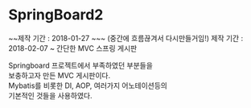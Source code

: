 # SpringBoard2
~~제작 기간 : 2018-01-27 ~~~ (중간에 흐름끊겨서 다시만들거임!)
제작 기간 : 2018-02-07 ~ 
간단한 MVC 스프링 게시판

Springboard 프로젝트에서 부족하였던 부분들을 <br>
보충하고자 만든 MVC 게시판이다.<br>
Mybatis를 비롯한 DI, AOP, 여러가지 어노테이션등의<br>
기본적인 것들을 사용하였다.
